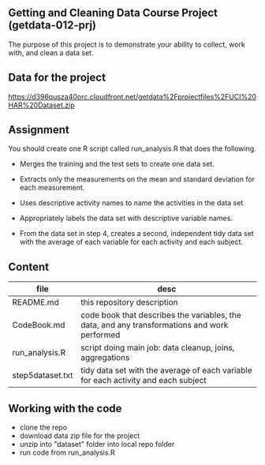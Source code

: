 ## Getting and Cleaning Data Course Project (getdata-012-prj)
The purpose of this project is to demonstrate your ability to collect, work with, and clean a data set.

## Data for the project
https://d396qusza40orc.cloudfront.net/getdata%2Fprojectfiles%2FUCI%20HAR%20Dataset.zip

## Assignment
You should create one R script called run_analysis.R that does the following. 

* Merges the training and the test sets to create one data set.
* Extracts only the measurements on the mean and standard deviation for each measurement. 
* Uses descriptive activity names to name the activities in the data set
* Appropriately labels the data set with descriptive variable names. 

* From the data set in step 4, creates a second, independent tidy data set with the average of each variable for each activity and each subject.

## Content
file | desc
---- | ----
README.md | this repository description
CodeBook.md | code book that describes the variables, the data, and any transformations and work performed
run_analysis.R | script doing main job: data cleanup, joins, aggregations
step5dataset.txt | tidy data set with the average of each variable for each activity and each subject

## Working with  the code
* clone the repo
* download data zip file for the project
* unzip into "dataset" folder into local repo folder
* run code from run_analysis.R
